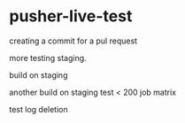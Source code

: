 # pusher-live-test

creating a commit for a pul request








more testing staging.

build on staging

another build on staging
test < 200 job matrix

test log deletion


